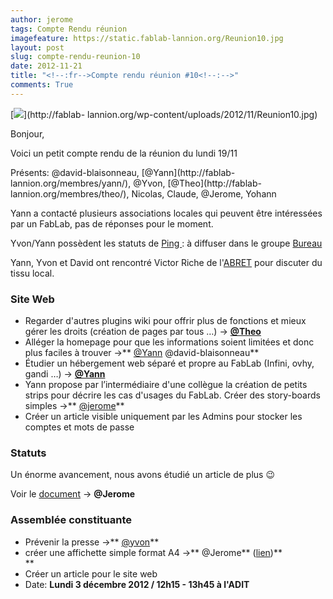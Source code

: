 ```yaml
---
author: jerome
tags: Compte Rendu réunion
imagefeature: https://static.fablab-lannion.org/Reunion10.jpg
layout: post
slug: compte-rendu-reunion-10
date: 2012-11-21
title: "<!--:fr-->Compte rendu réunion #10<!--:-->"
comments: True
---
```

[![](https://static.fablab-lannion.org/Reunion10-300x225.jpg)](http://fablab-
lannion.org/wp-content/uploads/2012/11/Reunion10.jpg)

Bonjour,

Voici un petit compte rendu de la réunion du lundi 19/11

Présents: @david-blaisonneau, [@Yann](http://fablab-
lannion.org/membres/yann/), @Yvon, [@Theo](http://fablab-
lannion.org/membres/theo/), Nicolas, Claude, @Jerome, Yohann

Yann a contacté plusieurs associations locales qui peuvent être intéressées
par un FabLab, pas de réponses pour le moment.

Yvon/Yann possèdent les statuts de [Ping
](http://www.pingbase.net/wordpressfr/): à diffuser dans le groupe
[Bureau](http://fablab-lannion.org/groupes/ "Groupes" )

Yann, Yvon et David ont rencontré Victor Riche de
l'[ABRET](http://www.abret.asso.fr/) pour discuter du tissu local.

### Site Web

  * Regarder d'autres plugins wiki pour offrir plus de fonctions et mieux gérer les droits (création de pages par tous …) -&gt; **[@Theo](http://fablab-lannion.org/membres/theo/)**
  * Alléger la homepage pour que les informations soient limitées et donc plus faciles à trouver -&gt;** [@Yann](http://fablab-lannion.org/membres/yann/) @david-blaisonneau**
  * Étudier un hébergement web séparé et propre au FabLab (Infini, ovhy, gandi …) -&gt; **[@Yann](http://fablab-lannion.org/membres/yann/)**
  * Yann propose par l’intermédiaire d'une collègue la création de petits strips pour décrire les cas d'usages du FabLab. Créer des story-boards simples -&gt;** [@jerome](http://fablab-lannion.org/membres/jerome/)**
  * Créer un article visible uniquement par les Admins pour stocker les comptes et mots de passe

### Statuts

Un énorme avancement, nous avons étudié un article de plus 😉

Voir le [document](http://fablab-lannion.org/docs/statuts-2/ "Statuts" ) -&gt;
**@Jerome**

### Assemblée constituante

  * Prévenir la presse -&gt;** [@yvon](http://fablab-lannion.org/membres/yvon/)**
  * créer une affichette simple format A4 -&gt;** @Jerome** ([lien](http://fablab-lannion.org/?attachment_id=4310))**  
**
  * Créer un article pour le site web
  * Date: **Lundi 3 décembre 2012 / 12h15 - 13h45 à l'ADIT**


